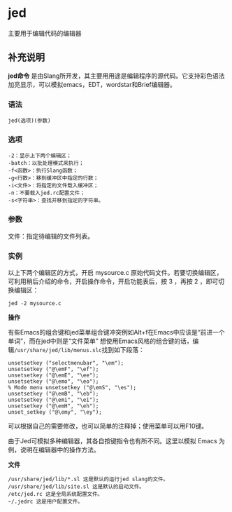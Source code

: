 jed
===

主要用于编辑代码的编辑器

## 补充说明

**jed命令** 是由Slang所开发，其主要用用途是编辑程序的源代码。它支持彩色语法加亮显示，可以模拟emacs，EDT，wordstar和Brief编辑器。

###  语法

```shell
jed(选项)(参数)
```

###  选项

```shell
-2：显示上下两个编辑区；
-batch：以批处理模式来执行；
-f<函数>：执行Slang函数；
-g<行数>：移到缓冲区中指定的行数；
-i<文件>：将指定的文件载入缓冲区；
-n：不要载入jed.rc配置文件；
-s<字符串>：查找并移到指定的字符串。
```

###  参数

文件：指定待编辑的文件列表。

###  实例

以上下两个编辑区的方式，开启 mysource.c 原始代码文件。若要切换编辑区，可利用稍后介绍的命令，开启操作命令，开启功能表后，按 3 ，再按 2 ，即可切换编辑区：

```shell
jed -2 mysource.c
```

 **操作** 

有些Emacs的组合键和jed菜单组合键冲突例如Alt+f在Emacs中应该是“前进一个单词”，而在jed中则是“文件菜单” 想使用Emacs风格的组合键的话，编辑`/usr/share/jed/lib/menus.slc`找到如下段落：

```shell
unsetsetkey ("selectmenubar", "\em");
unsetsetkey ("@\emF", "\ef");
unsetsetkey ("@\emE", "\ee");
unsetsetkey ("@\emo", "\eo");
% Mode menu unsetsetkey ("@\emS", "\es");
unsetsetkey ("@\emB", "\eb");
unsetsetkey ("@\emi", "\ei");
unsetsetkey ("@\emH", "\eh");
unset_setkey ("@\emy", "\ey");
```

可以根据自己的需要修改，也可以简单的注释掉；使用菜单可以用F10键。

由于Jed可模拟多种编辑器，其各自按键指令也有所不同。这里以模拟 Emacs 为例，说明在编辑器中的操作方法。

 **文件** 

```shell
/usr/share/jed/lib/*.sl 这是默认的运行jed slang的文件。
/usr/share/jed/lib/site.sl 这是默认的启动文件。
/etc/jed.rc 这是全局系统配置文件。
~/.jedrc 这是用户配置文件。
```


<!-- Linux命令行搜索引擎：https://jaywcjlove.github.io/linux-command/ -->